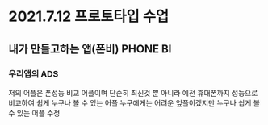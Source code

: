 # 2021.7.12 프로토타입 수업
## 내가 만들고하는 앱(폰비) PHONE BI
### 우리앱의 ADS
저의 어플은 폰성능 비교 어플이며 단순히 최신것 뿐 아니라 예전 휴대폰까지 성능으로 비교하여 쉽게 누구나 볼 수 있는 어플
누구에게는 어려운 엎플이겠지만 누구나 쉽게 볼 수 있는 어플 수정
